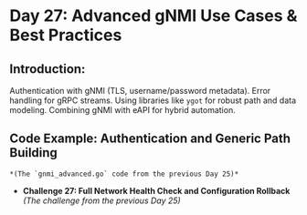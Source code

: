 # **Day 27: Advanced gNMI Use Cases & Best Practices**

## **Introduction:** 
Authentication with gNMI (TLS, username/password metadata). Error handling for gRPC streams. Using libraries like `ygot` for robust path and data modeling. Combining gNMI with eAPI for hybrid automation.

## **Code Example: Authentication and Generic Path Building**
    *(The `gnmi_advanced.go` code from the previous Day 25)*
  
* **Challenge 27: Full Network Health Check and Configuration Rollback**
  *(The challenge from the previous Day 25)*

